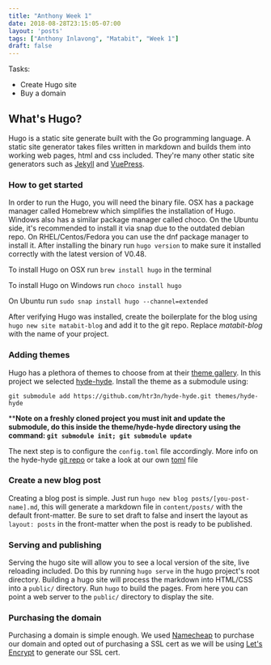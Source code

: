 ```yaml
---
title: "Anthony Week 1"
date: 2018-08-28T23:15:05-07:00
layout: 'posts'
tags: ["Anthony Inlavong", "Matabit", "Week 1"]
draft: false
---
```

Tasks:

* Create Hugo site
* Buy a domain

## What's Hugo?
Hugo is a static site generate built with the Go programming language. A static site generator takes files written in markdown and builds them into working web pages, html and css included. They're many other static site generators such as [Jekyll](https://jekyllrb.com/) and [VuePress](https://vuepress.vuejs.org/). 

### How to get started
In order to run the Hugo, you will need the binary file. OSX has a package manager called Homebrew which simplifies the installation of Hugo. Windows also has a similar package manager called choco. On the Ubuntu side, it's recommended to install it via snap due to the outdated debian repo. On RHEL/Centos/Fedora you can use the dnf package manager to install it. After installing the binary run `hugo version` to make sure it installed correctly with the latest version of V0.48.

To install Hugo on OSX run `brew install hugo` in the terminal

To install Hugo on Windows run `choco install hugo`

On Ubuntu run `sudo snap install hugo --channel=extended`

After verifying Hugo was installed, create the boilerplate for the blog using `hugo new site matabit-blog` and add it to the git repo. Replace *matabit-blog* with the name of your project.

### Adding themes
Hugo has a plethora of themes to choose from at their [theme gallery](https://themes.gohugo.io/). In this project we selected [hyde-hyde](https://github.com/htr3n/hyde-hyde). Install the theme as a submodule using:

`git submodule add https://github.com/htr3n/hyde-hyde.git themes/hyde-hyde`

****Note on a freshly cloned project you must init and update the submodule, do this inside the theme/hyde-hyde directory using the command: `git submodule init; git submodule update`**

The next step is to configure the `config.toml` file accordingly. More info on the hyde-hyde [git repo](https://github.com/htr3n/hyde-hyde) or take a look at our own [toml](https://github.com/CSUN-SeniorDesign/matabit-blog/blob/master/config.toml) file

### Create a new blog post
Creating a blog post is simple. Just run `hugo new blog posts/[you-post-name].md`, this will generate a markdown file in `content/posts/` with the default front-matter. Be sure to set draft to false and insert the layout as `layout: posts` in the front-matter when the post is ready to be published. 

### Serving and publishing
Serving the hugo site will allow you to see a local version of the site, live reloading included. Do this by running `hugo serve` in the hugo project's root directory. Building a hugo site will process the markdown into HTML/CSS into a `public/` directory. Run `hugo` to build the pages. From here you can point a web server to the `public/` directory to display the site. 

### Purchasing the domain
Purchasing a domain is simple enough. We used [Namecheap](https://namecheap.com) to purchase our domain and opted out of purchasing a SSL cert as we will be using [Let's Encrypt](https://letsencrypt.org/) to generate our SSL cert. 